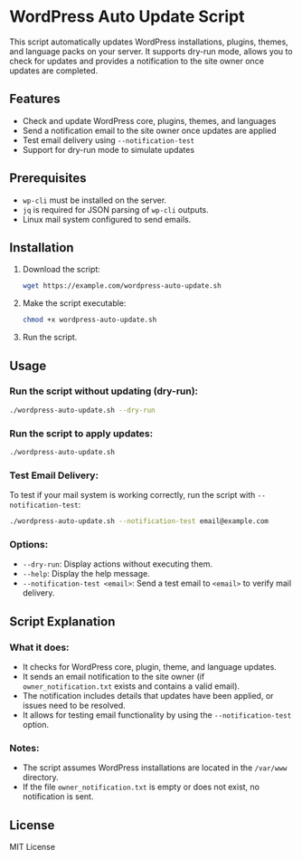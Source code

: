 
# WordPress Auto Update Script

This script automatically updates WordPress installations, plugins, themes, and language packs on your server. It supports dry-run mode, allows you to check for updates and provides a notification to the site owner once updates are completed.

## Features

- Check and update WordPress core, plugins, themes, and languages
- Send a notification email to the site owner once updates are applied
- Test email delivery using `--notification-test`
- Support for dry-run mode to simulate updates

## Prerequisites

- `wp-cli` must be installed on the server.
- `jq` is required for JSON parsing of `wp-cli` outputs.
- Linux mail system configured to send emails.

## Installation

1. Download the script:
    ```bash
    wget https://example.com/wordpress-auto-update.sh
    ```

2. Make the script executable:
    ```bash
    chmod +x wordpress-auto-update.sh
    ```

3. Run the script.

## Usage

### Run the script without updating (dry-run):
```bash
./wordpress-auto-update.sh --dry-run
```

### Run the script to apply updates:
```bash
./wordpress-auto-update.sh
```

### Test Email Delivery:
To test if your mail system is working correctly, run the script with `--notification-test`:
```bash
./wordpress-auto-update.sh --notification-test email@example.com
```

### Options:

- `--dry-run`: Display actions without executing them.
- `--help`: Display the help message.
- `--notification-test <email>`: Send a test email to `<email>` to verify mail delivery.

## Script Explanation

### What it does:

- It checks for WordPress core, plugin, theme, and language updates.
- It sends an email notification to the site owner (if `owner_notification.txt` exists and contains a valid email).
- The notification includes details that updates have been applied, or issues need to be resolved.
- It allows for testing email functionality by using the `--notification-test` option.

### Notes:

- The script assumes WordPress installations are located in the `/var/www` directory.
- If the file `owner_notification.txt` is empty or does not exist, no notification is sent.

## License

MIT License

